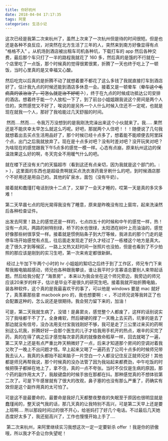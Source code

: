 ```yaml
---
title: 你好杭州
date: 2018-04-04 17:17:35
tags: 阿里
categories: 生活小记
---
```


​	这次已经是我第二次来杭州了，虽然上次来了一次杭州但是待的时间很短。但是也还是各种不良反应，对突然在北方生活了三年的人，突然来到南方好像显得有点 "格格不入" 。从机场到酒店被出租车司机各种坑，下载打车的 app 然后各种交费，最后那个车只打了一半的路程我就花了 160 多，然后真的是饿的不行就在一个店里吃了一点饭，那个时候真的觉得很累很累，折腾了一天也终于吃上了一顿饭，当时心里真的是又幸福又心酸。

​	然后吃完以后真的是折腾不动了就想着要不都花了这么多钱了我就直接打车到酒店好了，估计我九点的时候还能到酒店多休息一会。接着又是一顿晕车（~~晕车这个毛病真的该治治了，可怎么就是治不好呢？~~），终于在九点的时候成功抵达公司安排的酒店。想着终于能一个人放松一下了，到了前台小姐姐跟我说这个房间是两个人住的，突然感觉又不好了，唉说的是另外一个人什么时候入住还不一定呢，也就是现在就我一个人，那好了我哈能过几天舒服的时间。

​	然而....然而..... 令我万万没想到的是我刚洗完澡出来这个小伙就来了。我..... 果然还是不能庆幸太早怎么就这么巧呢。好吧，那就两个人住吧！！！随便说了几句我就想着出去买点生活用品好了，那个时候已经十点多了，想着能不能顺便去阿里踩个点，出门之后我就放弃了。现在是十点多对吧？没有时差对吧？没开玩笑对吧？为啥现在的感觉跟我下午5点多的感觉一模一样。心态有点崩，原来杭州这边的保温效果这么好的啊，冬天完全不用暖气什么的吧。

​	就在楼下还没有关门的天猫超市（看到这还有点亲切，因为我就是这个部门的。: > ），这里面的东西也是超级贵啊就买点洗衣液药膏牙刷什么的吧，到时候酒店那个不好用还是用自己的。其他的矿泉水，面包（没有牛奶）。

​	接着就和蠢瑾打电话到快十二点了，又聊了一会天才睡的，哎第一天是真的多灾多难！

​	第二天早晨七点的阳光晃得我没有了睡意，原来是昨晚没有拉上窗帘，起来洗澡然后各种检查证件。

​	出发去阿里！路上的感觉还是一样的，七点四五十的时候和中午的感觉一样，热！没有一点风，两路的树特别绿，桥下的水也很绿，太阳洒在树叶上亮油油的，感觉好像那些树很享受一样。接着就是惯例贴条子到大厅等候，我进去的那个门走的是停车场开始感觉有点乱，往后面走发现走了好久才经过了一栋楼这个地方是真大。走了很久才到等候区，一路上又热又赶时间一张照片也没拍，但是也看到了不少拍照的那应该是刚到的实习生吧，第一次来肯定都很新鲜。

​	经过上午加下午两个小时的 hr 小姐姐的絮叨之后终于到了工作区，师兄专门下来帮我搬电脑超感动，师兄也各种跟我攀谈，谁让我平时少言寡语总要别人来带起话题。然后给我分配了 “海景房” 。本来以为我会坐在这个师兄旁边，我旁边的师兄应该20来岁的样子，估计是毕业不是很久的研究生吧。接着我就开始折腾电脑，装各种软件，这个真的是我最喜欢干的事了，可以他是 windows 要是 mac 就好了，真羡慕那些拿 macbook pro 的，我也想要啊 : < ，不过师兄说等我转正了也会配置这种的，怎么说还是很期待。我会努力留下来的，加油！

​	可是，第二天我就生病了，没错！是鼻窦炎，感觉整个人都废了，这样的话别说实习了我啥都干不了了。全身瘫软，然后硬硬的撑了一天晚上去买药，坑爹的是去了那边就没有信号，没办法用支付宝我钱刚好不够，我可是走了三公里过来买的药啊别这么坑我，折腾好好一会那个医生的儿子才给我用手机开的热点，艰辛的买完了药，真的在得了病之后才感觉每次拿药真的就像救命稻草一样，回去就喝了一遍，第二天早上还是有点严重比昨天稍微好了一点，后来才知道那个房间的空调对着我又吹了一晚上不出问题才怪。早上起来又喝了一遍药去了公司十点多的时候师兄带我去认人，我真的头都抬不起来脑子一片空白一个人都没记住反正就师兄好！其他都是师兄再帮我说，那个时候真的没办法管了因为我站起来都费劲，中午吃饭的时候把筷子都掉在地上了，拿不住，真的一点不夸张。当时不仅仅是生病的原因，那个药的副作用太大了，我敲键盘的时候手放在那都在抖。那种感觉真的不想体验第二次了。可是下午感冒就有了很大的改观，鼻子塞的也没有那么严重了，药确实有效但是这个副作用真的太可怕了。

​	可是这不是最要命的，最要命是我好几天都整夜整夜的失眠至于原因也很明显就是蠢瑾闹的，整天说气我的话，那几天真的让我特别不高兴，可是第二天早上还是要上班啊.... 所以那段时间过的很不开心，给爸妈打了好几个电话。不过最后几天她态度好太多了，我还挺高兴了，工作也慢慢开始上手了....

​	第二次来杭州，来阿里继续实习我想这次一定一定要斩杀 offer ！我是你的骄傲哦，所以我才不会让你失望呢！

